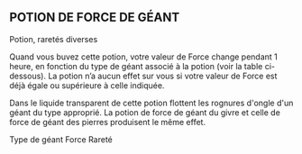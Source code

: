 ## POTION DE FORCE DE GÉANT

Potion, raretés diverses

Quand vous buvez cette potion, votre valeur de Force change
pendant 1 heure, en fonction du type de géant associé à la
potion (voir la table ci-dessous). La potion n’a aucun effet sur
vous si votre valeur de Force est déjà égale ou supérieure à
celle indiquée.

Dans le liquide transparent de cette potion flottent les
rognures d'ongle d'un géant du type approprié. La potion de
force de géant du givre et celle de force de géant des pierres
produisent le même effet.

Type de géant Force Rareté